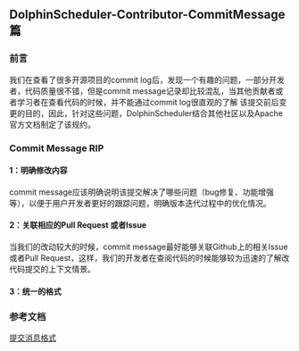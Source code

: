 ## DolphinScheduler-Contributor-CommitMessage篇

### 前言
  我们在查看了很多开源项目的commit log后，发现一个有趣的问题，一部分开发者，代码质量很不错，但是commit message记录却比较混乱，当其他贡献者或者学习者在查看代码的时候，并不能通过commit log很直观的了解
该提交前后变更的目的，因此，针对这些问题，DolphinScheduler结合其他社区以及Apache官方文档制定了该规约。
### Commit Message RIP
#### 1：明确修改内容
commit message应该明确说明该提交解决了哪些问题（bug修复、功能增强等），以便于用户开发者更好的跟踪问题，明确版本迭代过程中的优化情况。

#### 2：关联相应的Pull Request 或者Issue

当我们的改动较大的时候，commit message最好能够关联Github上的相关Issue或者Pull Request，这样，我们的开发者在查阅代码的时候能够较为迅速的了解改代码提交的上下文情景。

#### 3：统一的格式


### 参考文档
[提交消息格式](https://cwiki.apache.org/confluence/display/GEODE/Commit+Message+Format)